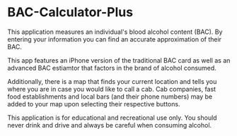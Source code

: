 # BAC-Calculator-Plus
This application measures an individual's blood alcohol content (BAC). 
By entering your information you can find an accurate approximation of their BAC.

This app features an iPhone version of the traditional BAC card as well as an advanced BAC estiamtor that factors in the brand of alcohol consumed.

Additionally, there is a map that finds your current location and tells you where you are in case you would like to call a cab. Cab companies, fast food establishments and local bars (and their phone numbers) may be added to your map upon selecting their respective buttons.

This application is for educational and recreational use only. You should never drink and drive and always be careful when consuming alcohol.
